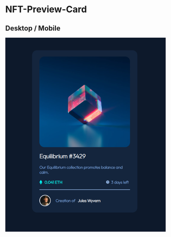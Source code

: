 # NFT-Preview-Card


<h2>Desktop / Mobile </h2>

<img src="https://github.com/MiguelMMatos/NFT-Preview-Card/blob/main/images/Screenshot_3.png?raw=true">

